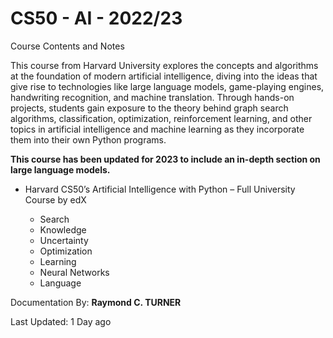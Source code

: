 # CS50 - AI - 2022/23

Course Contents and Notes

This course from Harvard University explores the concepts and algorithms at the foundation of modern artificial intelligence, diving into the ideas that give rise to technologies like large language models, game-playing engines, handwriting recognition, and machine translation. Through hands-on projects, students gain exposure to the theory behind graph search algorithms, classification, optimization, reinforcement learning, and other topics in artificial intelligence and machine learning as they incorporate them into their own Python programs.

**This course has been updated for 2023 to include an in-depth section on large language models.**

* Harvard CS50’s Artificial Intelligence with Python – Full University Course by edX

    * Search
    * Knowledge
    * Uncertainty
    * Optimization
    * Learning
    * Neural Networks
    * Language




Documentation By: **Raymond C. TURNER**

Last Updated: 1 Day ago